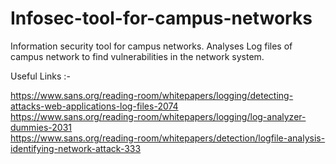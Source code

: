 # Infosec-tool-for-campus-networks
Information security tool for campus networks. Analyses Log files of campus network to find vulnerabilities in the network system.


Useful Links :-

https://www.sans.org/reading-room/whitepapers/logging/detecting-attacks-web-applications-log-files-2074  
https://www.sans.org/reading-room/whitepapers/logging/log-analyzer-dummies-2031  
https://www.sans.org/reading-room/whitepapers/detection/logfile-analysis-identifying-network-attack-333  
